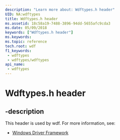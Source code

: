 ```yaml
---
description: "Learn more about: Wdftypes.h header"
UID: NA:wdftypes
title: Wdftypes.h header
ms.assetid: 18c58a19-7488-3896-94dd-5655afc9cda3
ms.date: 05/09/2018
keywords: ["Wdftypes.h header"]
ms.keywords: 
ms.topic: reference
tech.root: wdf
f1_keywords:
 - wdftypes
 - wdftypes/wdftypes
api_name:
 - wdftypes
---
```


# Wdftypes.h header


## -description

This header is used by wdf. For more information, see:

- [Windows Driver Framework](../_wdf/index.md)

